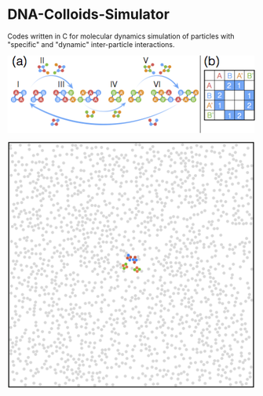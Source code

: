 # DNA-Colloids-Simulator
Codes written in C for molecular dynamics simulation of particles with "specific" and "dynamic" inter-particle interactions.

![](/Figure1.png)

<img src="https://github.com/hidetana18/DNA-Colloids-Simulator/blob/master/GIF.gif" width="700">
